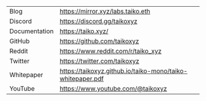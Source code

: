 |               |                                                            |
| ------------- | ---------------------------------------------------------- |
| Blog          | https://mirror.xyz/labs.taiko.eth                          |
| Discord       | https://discord.gg/taikoxyz                                |
| Documentation | https://taiko.xyz/                                         |
| GitHub        | https://github.com/taikoxyz                                |
| Reddit        | https://www.reddit.com/r/taiko_xyz                         |
| Twitter       | https://twitter.com/taikoxyz                               |
| Whitepaper    | https://taikoxyz.github.io/taiko-mono/taiko-whitepaper.pdf |
| YouTube       | https://www.youtube.com/@taikoxyz                          |
